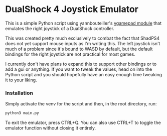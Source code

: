 # DualShock 4 Joystick Emulator

This is a simple Python script using yannbouteiller's [vgamepad module](https://github.com/yannbouteiller/vgamepad) that emulates the right joystick of a DualShock controller.

This was created pretty much exclusively to combat the fact that ShadPS4 does not yet support mouse inputs as I'm writing this. The left joystick isn't much of a problem since it's bound to WASD by default, but the default bindings for the right joystick are not practical for most games.

I currently don't have plans to expand this to support other bindings or to add a gui or anything. If you want to tweak the values, head on into the Python script and you should hopefully have an easy enough time tweaking it to your liking.

### Installation

Simply activate the venv for the script and then, in the root directory, run:
```bash
python3 main.py
```
To exit the emulator, press CTRL+Q. You can also use CTRL+T to toggle the emulator function without closing it entirely.